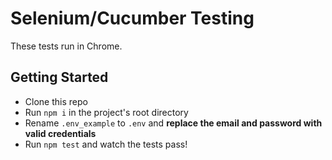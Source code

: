 # Selenium/Cucumber Testing

These tests run in Chrome.

## Getting Started

- Clone this repo
- Run `npm i` in the project's root directory
- Rename `.env_example` to `.env` and **replace the email and password with valid credentials**
- Run `npm test` and watch the tests pass!